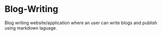 # Blog-Writing
Blog writing website/application where an user can write blogs and publish using markdown laguage.
